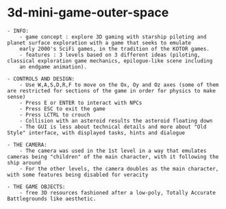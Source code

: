 # 3d-mini-game-outer-space


	- INFO:
		- game concept : explore 3D gaming with starship piloting and planet surface exploration with a game that seeks to emulate 
		early 2000's SciFi games, in the tradition of the KOTOR games.
		- features : 3 levels based on 3 different ideas (piloting, classical exploration game mechanics, epilogue-like scene including 
		an endgame animation).
		
	- CONTROLS AND DESIGN:
		- Use W,A,S,D,R,F to move on the Ox, Oy and Oz axes (some of them are restricted for sections of the game in order for physics to make sense)
		- Press E or ENTER to interact with NPCs
		- Press ESC to exit the game
		- Press LCTRL to crouch
		- Collision with an asteroid results the asteroid floating down
		- The GUI is less about technical details and more about "Old Style" interface, with displayed tasks, hints and dialogue
		
	- THE CAMERA:
		- The camera was used in the 1st level in a way that emulates cameras being "children" of the main character, with it following the ship around
		- For the other levels, the camera doubles as the main character, with some features being disabled for veracity
		
	- THE GAME OBJECTS:
		- free 3D resources fashioned after a low-poly, Totally Accurate Battlegrounds like aesthetic.
